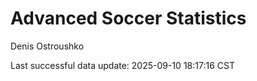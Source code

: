# Advanced Soccer Statistics
Denis Ostroushko

<!-- gfm -->

Last successful data update: 2025-09-10 18:17:16 CST
